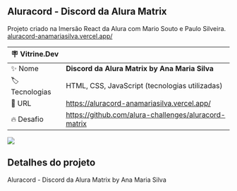 ## Aluracord - Discord da Alura Matrix

Projeto criado na Imersão React da Alura com Mario Souto e Paulo Silveira. [aluracord-anamariasilva.vercel.app/](https://aluracord-anamariasilva.vercel.app/)

| :placard: Vitrine.Dev |                                                      |
| --------------------- | ---------------------------------------------------- |
| :sparkles: Nome       | **Discord da Alura Matrix by Ana Maria Silva**       |
| :label: Tecnologias   | HTML, CSS, JavaScript (tecnologias utilizadas)        |
| :rocket: URL          | https://aluracord-anamariasilva.vercel.app/          |
| :fire: Desafio        | https://github.com/alura-challenges/aluracord-matrix |

<!-- Inserir imagem com a #vitrinedev ao final do link -->

![](https://camo.githubusercontent.com/87b277c162797f121641054d7803b6be7bae99872896d67c7db2c622aa59bf29/68747470733a2f2f6f70656e67726170682e6769746875626173736574732e636f6d2f636639663164623034623665346532623761393834393032643639623838396637313764303963623934623862343239366666666663313664306337333132302f616e616d6172696173696c76612f616c757261636f7264#vitrinedev)

## Detalhes do projeto

Aluracord - Discord da Alura Matrix by Ana Maria Silva
